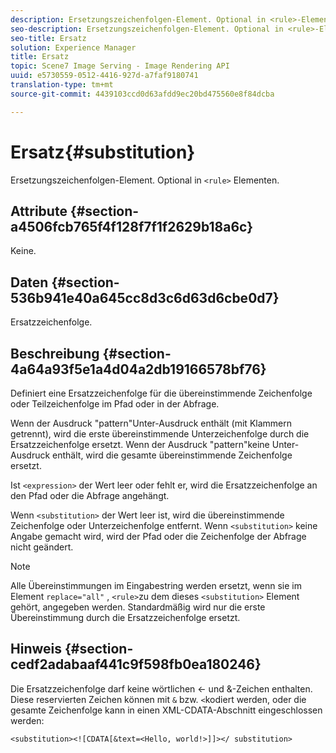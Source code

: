 ```yaml
---
description: Ersetzungszeichenfolgen-Element. Optional in <rule>-Elementen.
seo-description: Ersetzungszeichenfolgen-Element. Optional in <rule>-Elementen.
seo-title: Ersatz
solution: Experience Manager
title: Ersatz
topic: Scene7 Image Serving - Image Rendering API
uuid: e5730559-0512-4416-927d-a7faf9180741
translation-type: tm+mt
source-git-commit: 4439103ccd0d63afdd9ec20bd475560e8f84dcba

---
```



# Ersatz{#substitution}

Ersetzungszeichenfolgen-Element. Optional in `<rule>` Elementen.

## Attribute {#section-a4506fcb765f4f128f7f1f2629b18a6c}

Keine.

## Daten {#section-536b941e40a645cc8d3c6d63d6cbe0d7}

Ersatzzeichenfolge.

## Beschreibung {#section-4a64a93f5e1a4d04a2db19166578bf76}

Definiert eine Ersatzzeichenfolge für die übereinstimmende Zeichenfolge oder Teilzeichenfolge im Pfad oder in der Abfrage.

Wenn der Ausdruck &quot;pattern&quot;Unter-Ausdruck enthält (mit Klammern getrennt), wird die erste übereinstimmende Unterzeichenfolge durch die Ersatzzeichenfolge ersetzt. Wenn der Ausdruck &quot;pattern&quot;keine Unter-Ausdruck enthält, wird die gesamte übereinstimmende Zeichenfolge ersetzt.

Ist `<expression>` der Wert leer oder fehlt er, wird die Ersatzzeichenfolge an den Pfad oder die Abfrage angehängt.

Wenn `<substitution>` der Wert leer ist, wird die übereinstimmende Zeichenfolge oder Unterzeichenfolge entfernt. Wenn `<substitution>` keine Angabe gemacht wird, wird der Pfad oder die Zeichenfolge der Abfrage nicht geändert.

>[!NOTE]
>
>Alle Übereinstimmungen im Eingabestring werden ersetzt, wenn sie im Element `replace="all"` , `<rule>`zu dem dieses `<substitution>` Element gehört, angegeben werden. Standardmäßig wird nur die erste Übereinstimmung durch die Ersatzzeichenfolge ersetzt.

## Hinweis {#section-cedf2adabaaf441c9f598fb0ea180246}

Die Ersatzzeichenfolge darf keine wörtlichen &lt;- und &amp;-Zeichen enthalten. Diese reservierten Zeichen können mit `&` bzw. `<`kodiert werden, oder die gesamte Zeichenfolge kann in einen XML-CDATA-Abschnitt eingeschlossen werden:

`<substitution><![CDATA[&text=<Hello, world!>]]></ substitution>`
